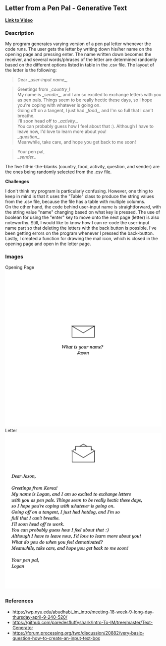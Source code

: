 ## Letter from a Pen Pal - Generative Text

**[Link to Video](https://youtu.be/nStybjdui4s)**

### Description
My program generates varying version of a pen pal letter whenever the code runs. 
The user gets the letter by writing down his/her name on the opening page and pressing enter. The name written down becomes the receiver, and several words/phrases of the letter are determined randomly based on the different options listed in table in the .csv file. 
The layout of the letter is the following:

> Dear \__user-input name__\,

> Greetings from \__country__\!  
My name is \__sender__\, and I am so excited to exchange letters with you as pen pals. Things seem to be really hectic these days, so I hope you're coping with whatever is going on.  
Going off on a tangent, I just had \__food__\, and I'm so full that I can't breathe.  
I'll soon head off to \__activity__\.  
You can probably guess how I feel about that :). 
Although I have to leave now, I'd love to learn more about you!  
\__question__\.  
Meanwhile, take care, and hope you get back to me soon!

> Your pen pal,  
\__sender__

The five fill-in-the-blanks (country, food, activity, question, and sender) are the ones being randomly selected from the .csv file.

**Challenges**

I don't think my program is particularly confusing. However, one thing to keep in mind is that it uses the "Table" class to produce the string values from the .csv file, because the file has a table with multiple columns.  
On the other hand, the code behind user-input name is straightforward, with the string value "name" changing based on what key is pressed. The use of boolean for using the "enter" key to move onto the next page (letter) is also noteworthy. Still, I would like to know how I can re-code the user-input name part so that deleting the letters with the back button is possible. I've been getting errors on the program whenever I pressed the back-button.  
Lastly, I created a function for drawing the mail icon, which is closed in the opening page and open in the letter page.

### Images
Opening Page
![](image1.png)
Letter
![](image2.png)

### References
- https://wp.nyu.edu/abudhabi_im_intro/meeting-18-week-9-long-day-thursday-april-9-240-520/
- https://github.com/paredesfluffyshark/Intro-To-IM/tree/master/Text-Generator
- https://forum.processing.org/two/discussion/20882/very-basic-question-how-to-create-an-input-text-box
